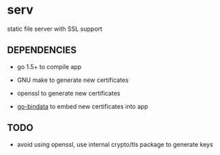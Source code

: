 # serv
static file server with SSL support

## DEPENDENCIES

* go 1.5+ to compile app

* GNU make to generate new certificates
* openssl to generate new certificates
* [go-bindata](https://github.com/jteeuwen/go-bindata) to embed new certificates into app

## TODO

* avoid using openssl, use internal crypto/tls package to generate keys
